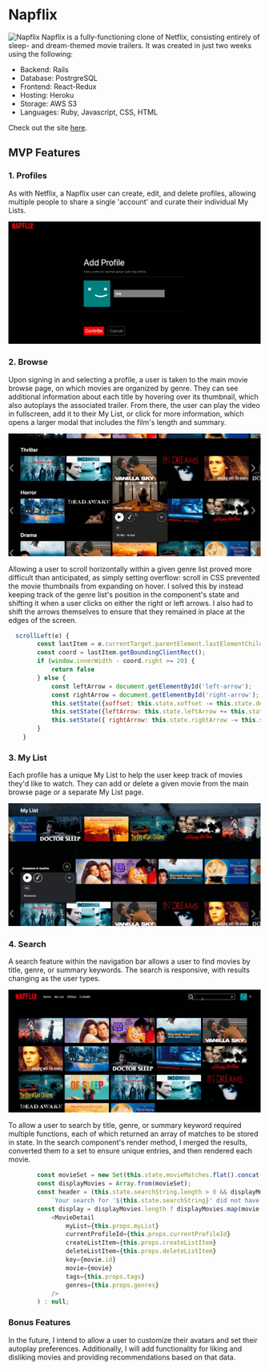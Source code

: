# Napflix
![Napflix](/app/assets/images/readme/napflix_browse_top.png)
Napflix is a fully-functioning clone of Netflix, consisting entirely of sleep- and dream-themed movie trailers. It was created in just two weeks using the following: 

* Backend: Rails
* Database: PostrgreSQL
* Frontend: React-Redux
* Hosting: Heroku
* Storage: AWS S3
* Languages: Ruby, Javascript, CSS, HTML

Check out the site [here](http://napflix.herokuapp.com/). 

## MVP Features
### 1. Profiles
As with Netflix, a  Napflix user can create, edit, and delete profiles, allowing multiple people to share a single 'account' and curate their individual My Lists.

![Adding a new profile](app/assets/images/readme/add_profile_demo.gif)

### 2. Browse
Upon signing in and selecting a profile, a user is taken to the main movie browse page, on which movies are organized by genre. They can see additional information about each title by hovering over its thumbnail, which also autoplays the associated trailer. From there, the user can play the video in fullscreen, add it to their My List, or click for more information, which opens a larger modal that includes the film's length and summary. 

![Browsing titles](app/assets/images/readme/movie_browse_demo.gif)

Allowing a user to scroll horizontally within a given genre list proved more difficult than anticipated, as simply setting overflow: scroll in CSS prevented the movie thumbnails from expanding on hover. I solved this by instead keeping track of the genre list's position in the component's state and shifting it when a user clicks on either the right or left arrows. I also had to shift the arrows themselves to ensure that they remained in place at the edges of the screen.

```javascript
  scrollLeft(e) {
        const lastItem = e.currentTarget.parentElement.lastElementChild.previousElementSibling
        const coord = lastItem.getBoundingClientRect();
        if (window.innerWidth - coord.right >= 20) {
            return false
        } else {
            const leftArrow = document.getElementById('left-arrow');
            const rightArrow = document.getElementById('right-arrow');
            this.setState({xoffset: this.state.xoffset -= this.state.delta});
            this.setState({leftArrow: this.state.leftArrow += this.state.delta});
            this.setState({ rightArrow: this.state.rightArrow -= this.state.delta });
        }
    }
```

### 3. My List
Each profile has a unique My List to help the user keep track of movies they'd like to watch. They can add or delete a given movie from the main browse page or a separate My List page. 

![Adding and removing title from My List](app/assets/images/readme/my_list_demo.gif)

### 4. Search
A search feature within the navigation bar allows a user to find movies by title, genre, or summary keywords. The search is responsive, with results changing as the user types. 

![Searching for movies](app/assets/images/readme/search_demo.gif)

To allow a user to search by title, genre, or summary keyword required multiple functions, each of which returned an array of matches to be stored in state. In the search component's render method, I merged the results, converted them to a set to ensure unique entries, and then rendered each movie.

```javascript
        const movieSet = new Set(this.state.movieMatches.flat().concat(this.state.genreMatches.flat()));
        const displayMovies = Array.from(movieSet);
        const header = (this.state.searchString.length > 0 && displayMovies.length === 0) ?
            `Your search for '${this.state.searchString}' did not have any matches.` : '';
        const display = displayMovies.length ? displayMovies.map(movie =>
            <MovieDetail
                myList={this.props.myList}
                currentProfileId={this.props.currentProfileId}
                createListItem={this.props.createListItem}
                deleteListItem={this.props.deleteListItem}
                key={movie.id}
                movie={movie}
                tags={this.props.tags}
                genres={this.props.genres}
            />
        ) : null;
```
### Bonus Features

In the future, I intend to allow a user to customize their avatars and set their autoplay preferences. Additionally, I will add functionality for liking and disliking movies and providing recommendations based on that data.


